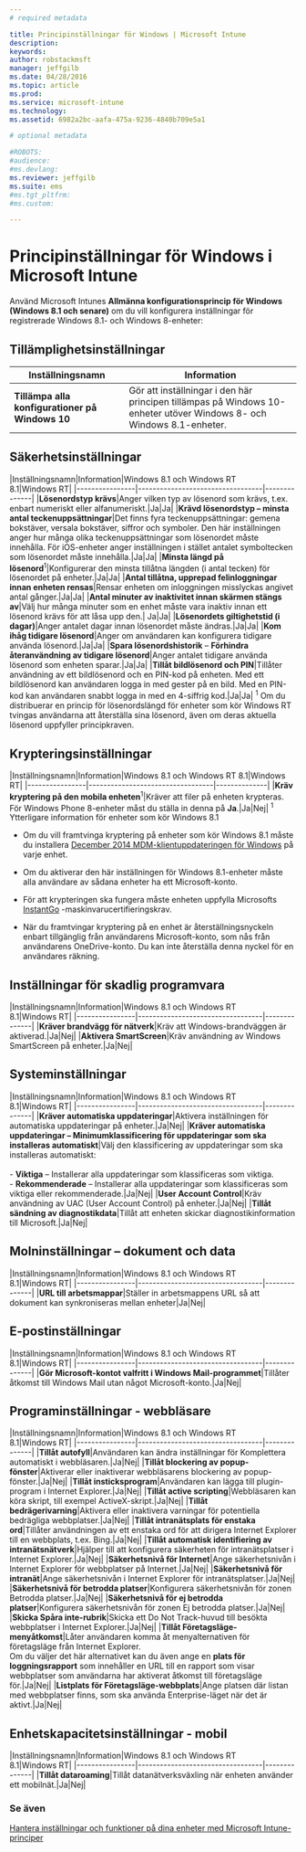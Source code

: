 ```yaml
---
# required metadata

title: Principinställningar för Windows | Microsoft Intune
description:
keywords:
author: robstackmsft
manager: jeffgilb
ms.date: 04/28/2016
ms.topic: article
ms.prod:
ms.service: microsoft-intune
ms.technology:
ms.assetid: 6982a2bc-aafa-475a-9236-4840b709e5a1

# optional metadata

#ROBOTS:
#audience:
#ms.devlang:
ms.reviewer: jeffgilb
ms.suite: ems
#ms.tgt_pltfrm:
#ms.custom:

---
```


# Principinställningar för Windows i Microsoft Intune
Använd Microsoft Intunes **Allmänna konfigurationsprincip för Windows (Windows 8.1 och senare)** om du vill konfigurera inställningar för registrerade Windows 8.1- och Windows 8-enheter:

## Tillämplighetsinställningar

|Inställningsnamn|Information|
|----------------|----------------------------------|
|**Tillämpa alla konfigurationer på Windows 10**|Gör att inställningar i den här principen tillämpas på Windows 10-enheter utöver Windows 8- och Windows 8.1-enheter.|

## Säkerhetsinställningar

|Inställningsnamn|Information|Windows 8.1 och Windows RT 8.1|Windows RT|
|----------------|----------------------------------|--------------|
|**Lösenordstyp krävs**|Anger vilken typ av lösenord som krävs, t.ex. enbart numeriskt eller alfanumeriskt.|Ja|Ja|
|**Krävd lösenordstyp – minsta antal teckenuppsättningar**|Det finns fyra teckenuppsättningar: gemena bokstäver, versala bokstäver, siffror och symboler. Den här inställningen anger hur många olika teckenuppsättningar som lösenordet måste innehålla. För iOS-enheter anger inställningen i stället antalet symboltecken som lösenordet måste innehålla.|Ja|Ja|
|**Minsta längd på lösenord**<sup>1</sup>|Konfigurerar den minsta tillåtna längden (i antal tecken) för lösenordet på enheter.|Ja|Ja|
|**Antal tillåtna, upprepad felinloggningar innan enheten rensas**|Rensar enheten om inloggningen misslyckas angivet antal gånger.|Ja|Ja|
|**Antal minuter av inaktivitet innan skärmen stängs av**|Välj hur många minuter som en enhet måste vara inaktiv innan ett lösenord krävs för att låsa upp den.| Ja|Ja|
|**Lösenordets giltighetstid (i dagar)**|Anger antalet dagar innan lösenordet måste ändras.|Ja|Ja|
|**Kom ihåg tidigare lösenord**|Anger om användaren kan konfigurera tidigare använda lösenord.|Ja|Ja|
|**Spara lösenordshistorik** – **Förhindra återanvändning av tidigare lösenord**|Anger antalet tidigare använda lösenord som enheten sparar.|Ja|Ja|
|**Tillåt bildlösenord och PIN**|Tillåter användning av ett bildlösenord och en PIN-kod på enheten. Med ett bildlösenord kan användaren logga in med gester på en bild. Med en PIN-kod kan användaren snabbt logga in med en 4-siffrig kod.|Ja|Ja|
<sup>1</sup> Om du distribuerar en princip för lösenordslängd för enheter som kör Windows RT tvingas användarna att återställa sina lösenord, även om deras aktuella lösenord uppfyller principkraven.

## Krypteringsinställningar

|Inställningsnamn|Information|Windows 8.1 och Windows RT 8.1|Windows RT|
|----------------|----------------------------------|--------------|
|**Kräv kryptering på den mobila enheten**<sup>1</sup>|Kräver att filer på enheten krypteras.<br>För Windows Phone 8-enheter måst du ställa in denna på **Ja**.|Ja|Nej|
<sup>1</sup> Ytterligare information för enheter som kör Windows 8.1

-   Om du vill framtvinga kryptering på enheter som kör Windows 8.1 måste du installera [December 2014 MDM-klientuppdateringen för Windows](http://support.microsoft.com/kb/3013816) på varje enhet.

-   Om du aktiverar den här inställningen för Windows 8.1-enheter måste alla användare av sådana enheter ha ett Microsoft-konto.

-   För att krypteringen ska fungera måste enheten uppfylla Microsofts [InstantGo](http://blogs.windows.com/bloggingwindows/2014/06/19/instantgo-a-better-way-to-sleep/) -maskinvarucertifieringskrav.

-   När du framtvingar kryptering på en enhet är återställningsnyckeln enbart tillgänglig från användarens Microsoft-konto, som nås från användarens OneDrive-konto. Du kan inte återställa denna nyckel för en användares räkning.

## Inställningar för skadlig programvara

|Inställningsnamn|Information|Windows 8.1 och Windows RT 8.1|Windows RT|
|----------------|----------------------------------|--------------|
|**Kräver brandvägg för nätverk**|Kräv att Windows-brandväggen är aktiverad.|Ja|Nej|
|**Aktivera SmartScreen**|Kräv användning av Windows SmartScreen på enheter.|Ja|Nej|

## Systeminställningar

|Inställningsnamn|Information|Windows 8.1 och Windows RT 8.1|Windows RT|
|----------------|----------------------------------|--------------|
|**Kräver automatiska uppdateringar**|Aktivera inställningen för automatiska uppdateringar på enheter.|Ja|Nej|
|**Kräver automatiska uppdateringar – Minimumklassificering för uppdateringar som ska installeras automatiskt**|Välj den klassificering av uppdateringar som ska installeras automatiskt:<br /><br />-   **Viktiga** – Installerar alla uppdateringar som klassificeras som viktiga.<br />-   **Rekommenderade** – Installerar alla uppdateringar som klassificeras som viktiga eller rekommenderade.|Ja|Nej|
|**User Account Control**|Kräv användning av UAC (User Account Control) på enheter.|Ja|Nej|
|**Tillåt sändning av diagnostikdata**|Tillåt att enheten skickar diagnostikinformation till Microsoft.|Ja|Nej|


## Molninställningar – dokument och data

|Inställningsnamn|Information|Windows 8.1 och Windows RT 8.1|Windows RT|
|----------------|----------------------------------|--------------|
|**URL till arbetsmappar**|Ställer in arbetsmappens URL så att dokument kan synkroniseras mellan enheter|Ja|Nej|

## E-postinställningar

|Inställningsnamn|Information|Windows 8.1 och Windows RT 8.1|Windows RT|
|----------------|----------------------------------|--------------|
|**Gör Microsoft-kontot valfritt i Windows Mail-programmet**|Tillåter åtkomst till Windows Mail utan något Microsoft-konto.|Ja|Nej|

## Programinställningar - webbläsare

|Inställningsnamn|Information|Windows 8.1 och Windows RT 8.1|Windows RT|
|----------------|----------------------------------|--------------|
|**Tillåt autofyll**|Användaren kan ändra inställningar för Komplettera automatiskt i webbläsaren.|Ja|Nej|
|**Tillåt blockering av popup-fönster**|Aktiverar eller inaktiverar webbläsarens blockering av popup-fönster.|Ja|Nej|
|**Tillåt insticksprogram**|Användaren kan lägga till plugin-program i Internet Explorer.|Ja|Nej|
|**Tillåt active scripting**|Webbläsaren kan köra skript, till exempel ActiveX-skript.|Ja|Nej|
|**Tillåt bedrägerivarning**|Aktivera eller inaktivera varningar för potentiella bedrägliga webbplatser.|Ja|Nej|
|**Tillåt intranätsplats för enstaka ord**|Tillåter användningen av ett enstaka ord för att dirigera Internet Explorer till en webbplats, t.ex. Bing.|Ja|Nej|
|**Tillåt automatisk identifiering av intranätsnätverk**|Hjälper till att konfigurera säkerheten för intranätsplatser i Internet Explorer.|Ja|Nej|
|**Säkerhetsnivå för Internet**|Ange säkerhetsnivån i Internet Explorer för webbplatser på Internet.|Ja|Nej|
|**Säkerhetsnivå för intranät**|Ange säkerhetsnivån i Internet Explorer för intranätsplatser.|Ja|Nej|
|**Säkerhetsnivå för betrodda platser**|Konfigurera säkerhetsnivån för zonen Betrodda platser.|Ja|Nej|
|**Säkerhetsnivå för ej betrodda platser**|Konfigurera säkerhetsnivån för zonen Ej betrodda platser.|Ja|Nej|
|**Skicka Spåra inte-rubrik**|Skicka ett Do Not Track-huvud till besökta webbplatser i Internet Explorer.|Ja|Nej|
|**Tillåt Företagsläge-menyåtkomst**|Låter användaren komma åt menyalternativen för företagsläge från Internet Explorer.<br>Om du väljer det här alternativet kan du även ange en **plats för loggningsrapport** som innehåller en URL till en rapport som visar webbplatser som användarna har aktiverat åtkomst till företagsläge för.|Ja|Nej|
|**Listplats för Företagsläge-webbplats**|Ange platsen där listan med webbplatser finns, som ska använda Enterprise-läget när det är aktivt.|Ja|Nej|

## Enhetskapacitetsinställningar - mobil

|Inställningsnamn|Information|Windows 8.1 och Windows RT 8.1|Windows RT|
|----------------|----------------------------------|--------------|
|**Tillåt dataroaming**|Tillåt datanätverksväxling när enheten använder ett mobilnät.|Ja|Nej|



### Se även
[Hantera inställningar och funktioner på dina enheter med Microsoft Intune-principer](manage-settings-and-features-on-your-devices-with-microsoft-intune-policies.md)



<!--HONumber=May16_HO2-->


